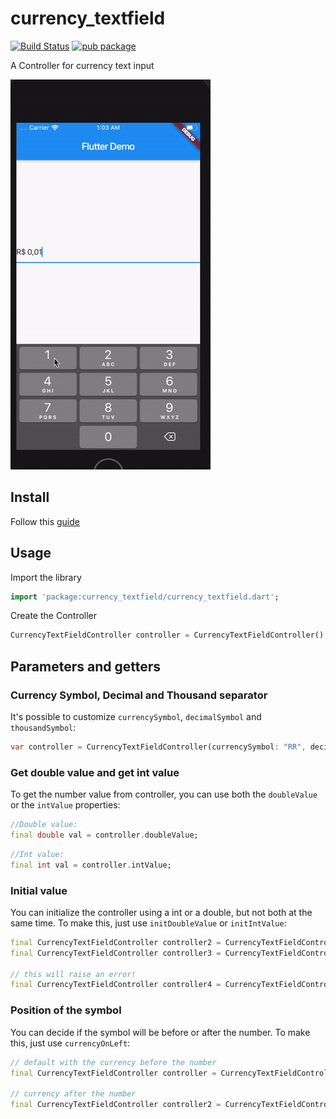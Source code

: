 # currency_textfield
[![Build Status](https://img.shields.io/cirrus/github/IsaiasSantana/currency_textfield)](https://cirrus-ci.com/github/IsaiasSantana/currency_textfield/master)
[![pub package](https://img.shields.io/pub/v/currency_textfield.svg)](https://pub.dev/packages/currency_textfield)

A Controller for currency text input

![sample](doc/gif.gif)

## Install

Follow this [guide](https://pub.dev/packages/currency_textfield/install) 

## Usage

Import the library

```dart
import 'package:currency_textfield/currency_textfield.dart';
```

Create the Controller
```dart
CurrencyTextFieldController controller = CurrencyTextFieldController()
```

## Parameters and getters


### Currency Symbol, Decimal and Thousand separator

It's possible to customize `currencySymbol`, `decimalSymbol` and `thousandSymbol`:

```dart
var controller = CurrencyTextFieldController(currencySymbol: "RR", decimalSymbol: ".", thousandSymbol: ",");
```

### Get double value and get int value

To get the number value from controller, you can use both the `doubleValue` or the `intValue` properties:

```dart
//Double value:
final double val = controller.doubleValue;
```

```dart
//Int value:
final int val = controller.intValue;
```

### Initial value

You can initialize the controller using a int or a double, but not both at the same time.
To make this, just use `initDoubleValue` or `initIntValue`:

```dart
final CurrencyTextFieldController controller2 = CurrencyTextFieldController(initDoubleValue: 10);
final CurrencyTextFieldController controller3 = CurrencyTextFieldController(initIntValue: 1000);

// this will raise an error!
final CurrencyTextFieldController controller4 = CurrencyTextFieldController(initIntValue: 1000,initDoubleValue: 10);
```

### Position of the symbol

You can decide if the symbol will be before or after the number.
To make this, just use `currencyOnLeft`:

```dart
// default with the currency before the number
final CurrencyTextFieldController controller = CurrencyTextFieldController();

// currency after the number
final CurrencyTextFieldController controller2 = CurrencyTextFieldController(currencyOnLeft: false);
```